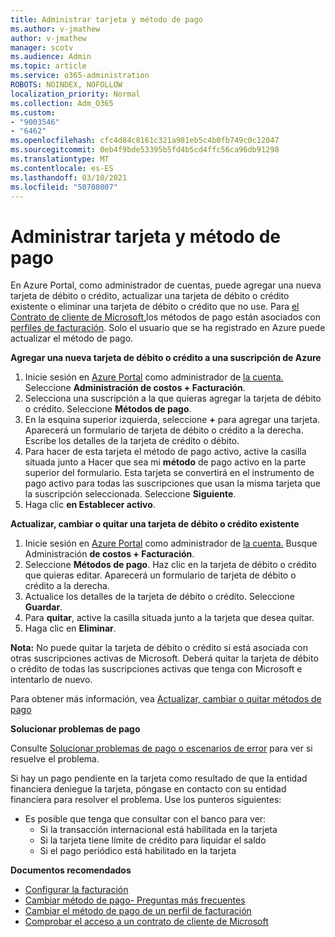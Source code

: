 ```yaml
---
title: Administrar tarjeta y método de pago
ms.author: v-jmathew
author: v-jmathew
manager: scotv
ms.audience: Admin
ms.topic: article
ms.service: o365-administration
ROBOTS: NOINDEX, NOFOLLOW
localization_priority: Normal
ms.collection: Adm_O365
ms.custom:
- "9003546"
- "6462"
ms.openlocfilehash: cfc4d84c8161c321a981eb5c4b0fb749c0c12047
ms.sourcegitcommit: 0eb4f9bde53395b5fd4b5cd4ffc56ca96db91298
ms.translationtype: MT
ms.contentlocale: es-ES
ms.lasthandoff: 03/10/2021
ms.locfileid: "50708007"
---
```

# <a name="manage-card-and-payment-method"></a>Administrar tarjeta y método de pago

En Azure Portal, como administrador de cuentas, puede agregar una nueva tarjeta de débito o crédito, actualizar una tarjeta de débito o crédito existente o eliminar una tarjeta de débito o crédito que no use. Para [el Contrato de cliente de Microsoft,](https://docs.microsoft.com/azure/billing/billing-how-to-change-credit-card?WT.mc_id=Portal-Microsoft_Azure_Support#check-access-to-a-microsoft-customer-agreement)los métodos de pago están asociados con [perfiles de facturación](https://docs.microsoft.com/azure/billing/billing-how-to-change-credit-card?WT.mc_id=Portal-Microsoft_Azure_Support#change-payment-method-for-a-billing-profile). Solo el usuario que se ha registrado en Azure puede actualizar el método de pago.

**Agregar una nueva tarjeta de débito o crédito a una suscripción de Azure**

1. Inicie sesión en [Azure Portal](https://ms.portal.azure.com/) como administrador de [la cuenta.](https://docs.microsoft.com/azure/cost-management-billing/manage/billing-subscription-transfer?WT.mc_id=Portal-Microsoft_Azure_Support#whoisaa) Seleccione **Administración de costos + Facturación**.
2. Selecciona una suscripción a la que quieras agregar la tarjeta de débito o crédito. Seleccione **Métodos de pago**.
3. En la esquina superior izquierda, seleccione **+** para agregar una tarjeta. Aparecerá un formulario de tarjeta de débito o crédito a la derecha. Escribe los detalles de la tarjeta de crédito o débito.
4. Para hacer de esta tarjeta el método de pago activo, active la casilla situada junto a Hacer que sea mi **método** de pago activo en la parte superior del formulario. Esta tarjeta se convertirá en el instrumento de pago activo para todas las suscripciones que usan la misma tarjeta que la suscripción seleccionada. Seleccione **Siguiente**.
5. Haga clic **en Establecer activo**. 
 
**Actualizar, cambiar o quitar una tarjeta de débito o crédito existente**

1.  Inicie sesión en [Azure Portal](https://portal.azure.com/) como administrador de [la cuenta.](https://docs.microsoft.com/azure/billing/billing-subscription-transfer?WT.mc_id=Portal-Microsoft_Azure_Support#whoisaa) Busque Administración **de costos + Facturación**.
2.  Seleccione **Métodos de pago**. Haz clic en la tarjeta de débito o crédito que quieras editar. Aparecerá un formulario de tarjeta de débito o crédito a la derecha.
3.  Actualice los detalles de la tarjeta de débito o crédito. Seleccione **Guardar**.
4.  Para **quitar**, active la casilla situada junto a la tarjeta que desea quitar.
5.  Haga clic en **Eliminar**.

**Nota:** No puede quitar la tarjeta de débito o crédito si está asociada con otras suscripciones activas de Microsoft. Deberá quitar la tarjeta de débito o crédito de todas las suscripciones activas que tenga con Microsoft e intentarlo de nuevo.

Para obtener más información, vea [Actualizar, cambiar o quitar métodos de pago](https://docs.microsoft.com/azure/billing/billing-how-to-change-credit-card?WT.mc_id=Portal-Microsoft_Azure_Support)

**Solucionar problemas de pago**

Consulte [Solucionar problemas de pago o escenarios de error](https://docs.microsoft.com/azure/cost-management-billing/manage/billing-troubleshoot-azure-payment-issues) para ver si resuelve el problema.

Si hay un pago pendiente en la tarjeta como resultado de que la  entidad financiera deniegue la tarjeta, póngase en contacto con su entidad financiera para resolver el problema. Use los punteros siguientes:

- Es posible que tenga que consultar con el banco para ver: 
    - Si la transacción internacional está habilitada en la tarjeta
    - Si la tarjeta tiene límite de crédito para liquidar el saldo
    - Si el pago periódico está habilitado en la tarjeta

**Documentos recomendados**

- [Configurar la facturación](https://docs.microsoft.com/azure/cost-management-billing/manage/pay-by-invoice)
- [Cambiar método de pago- Preguntas más frecuentes](https://docs.microsoft.com/azure/cost-management-billing/manage/change-credit-card?WT.mc_id=Portal-Microsoft_Azure_Support#frequently-asked-questions)
- [Cambiar el método de pago de un perfil de facturación](https://docs.microsoft.com/azure/cost-management-billing/manage/change-credit-card?WT.mc_id=Portal-Microsoft_Azure_Support#change-payment-method-for-a-billing-profile)
- [Comprobar el acceso a un contrato de cliente de Microsoft](https://docs.microsoft.com/azure/cost-management-billing/manage/change-credit-card?WT.mc_id=Portal-Microsoft_Azure_Support#check-access-to-a-microsoft-customer-agreement)
